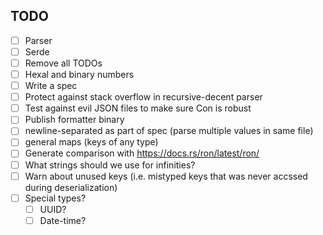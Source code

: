 
## TODO
* [ ] Parser
* [ ] Serde
* [ ] Remove all TODOs
* [ ] Hexal and binary numbers
* [ ] Write a spec
* [ ] Protect against stack overflow in recursive-decent parser
* [ ] Test against evil JSON files to make sure Con is robust
* [ ] Publish formatter binary
* [ ] newline-separated as part of spec (parse multiple values in same file)
* [ ] general maps (keys of any type)
* [ ] Generate comparison with https://docs.rs/ron/latest/ron/
* [ ] What strings should we use for infinities?
* [ ] Warn about unused keys (i.e. mistyped keys that was never accssed during deserialization)
* [ ] Special types?
    * [ ] UUID?
    * [ ] Date-time?
